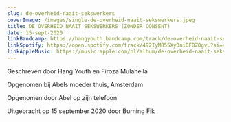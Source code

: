 ```yaml
---
slug: de-overheid-naait-sekswerkers
coverImage: /images/single-de-overheid-naait-sekswerkers.jpeg
title: DE OVERHEID NAAIT SEKSWERKERS (ZONDER CONSENT)
date: 15-sept-2020
linkBandcamp: https://hangyouth.bandcamp.com/track/de-overheid-naait-sekswerkers-zonder-consent
linkSpotify: https://open.spotify.com/track/492IyM855XyDniDFBZ0gvL?si=470b55ad749a4aba
linkAppleMusic: https://music.apple.com/nl/album/de-overheid-naait-sekswerkers-zonder-consent-single/1530008010
---
```


Geschreven door Hang Youth en Firoza Mulahella

Opgenomen bij Abels moeder thuis, Amsterdam

Opgenomen door Abel op zijn telefoon

Uitgebracht op 15 september 2020 door Burning Fik

